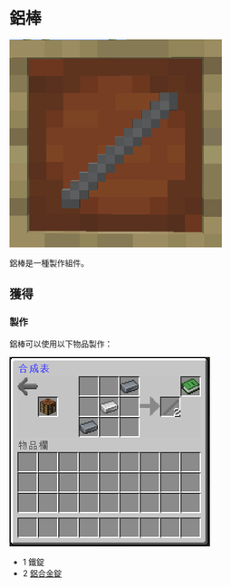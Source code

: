 # 鋁棒

![](<../.gitbook/assets/image (108).png>)

鋁棒是一種製作組件。

## 獲得

### 製作

鋁棒可以使用以下物品製作：

![](<../.gitbook/assets/image (107).png>)

* 1 鐵錠
* 2 [鋁合金錠](aluminium-alloy-ingot.md)
